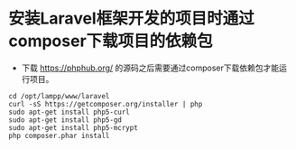 # 安装Laravel框架开发的项目时通过composer下载项目的依赖包

* 下载 https://phphub.org/ 的源码之后需要通过composer下载依赖包才能运行项目。

<pre><code>cd /opt/lampp/www/laravel
curl -sS https://getcomposer.org/installer | php
sudo apt-get install php5-curl
sudo apt-get install php5-gd
sudo apt-get install php5-mcrypt
php composer.phar install
</pre></code>
